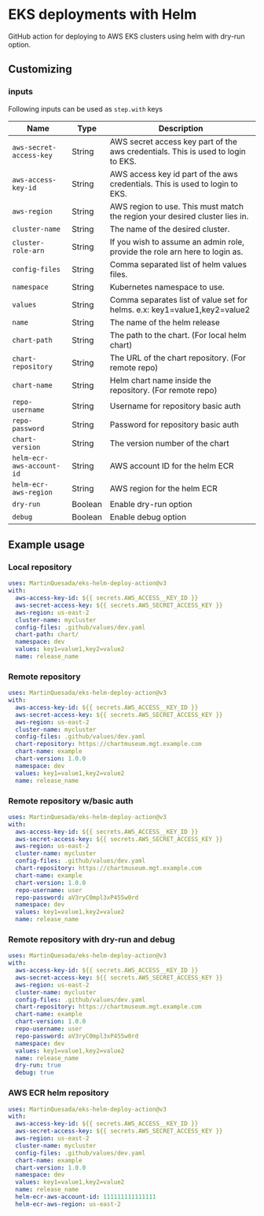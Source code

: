 # EKS deployments with Helm

GitHub action for deploying to AWS EKS clusters using helm with dry-run option.

## Customizing

### inputs

Following inputs can be used as `step.with` keys

| Name                      | Type    | Description                                                                      |
|---------------------------|-------- |----------------------------------------------------------------------------------|
| `aws-secret-access-key`   | String  | AWS secret access key part of the aws credentials. This is used to login to EKS. |
| `aws-access-key-id`       | String  | AWS access key id part of the aws credentials. This is used to login to EKS.     |
| `aws-region`              | String  | AWS region to use. This must match the region your desired cluster lies in.      |
| `cluster-name`            | String  | The name of the desired cluster.                                                 |
| `cluster-role-arn`        | String  | If you wish to assume an admin role, provide the role arn here to login as.      |
| `config-files`            | String  | Comma separated list of helm values files.                                       |
| `namespace`               | String  | Kubernetes namespace to use.                                                     |
| `values`                  | String  | Comma separates list of value set for helms. e.x: key1=value1,key2=value2        |
| `name`                    | String  | The name of the helm release                                                     |
| `chart-path`              | String  | The path to the chart. (For local helm chart)                                    |
| `chart-repository`        | String  | The URL of the chart repository. (For remote repo)                               |
| `chart-name`              | String  | Helm chart name inside the repository. (For remote repo)                         |
| `repo-username`           | String  | Username for repository basic auth                                               |
| `repo-password`           | String  | Password for repository basic auth                                               |
| `chart-version`           | String  | The version number of the chart                                                  |
| `helm-ecr-aws-account-id` | String  | AWS account ID for the helm ECR                                                  |
| `helm-ecr-aws-region`     | String  | AWS region for the helm ECR                                                      |
| `dry-run`                 | Boolean | Enable dry-run option                                                            |
| `debug`                   | Boolean | Enable debug option                                                              |

## Example usage
### Local repository

```yaml
uses: MartinQuesada/eks-helm-deploy-action@v3
with:
  aws-access-key-id: ${{ secrets.AWS_ACCESS__KEY_ID }}
  aws-secret-access-key: ${{ secrets.AWS_SECRET_ACCESS_KEY }}
  aws-region: us-east-2
  cluster-name: mycluster
  config-files: .github/values/dev.yaml
  chart-path: chart/
  namespace: dev
  values: key1=value1,key2=value2
  name: release_name
```

### Remote repository

```yaml
uses: MartinQuesada/eks-helm-deploy-action@v3
with:
  aws-access-key-id: ${{ secrets.AWS_ACCESS__KEY_ID }}
  aws-secret-access-key: ${{ secrets.AWS_SECRET_ACCESS_KEY }}
  aws-region: us-east-2
  cluster-name: mycluster
  config-files: .github/values/dev.yaml
  chart-repository: https://chartmuseum.mgt.example.com
  chart-name: example
  chart-version: 1.0.0
  namespace: dev
  values: key1=value1,key2=value2
  name: release_name
```

### Remote repository w/basic auth

```yaml
uses: MartinQuesada/eks-helm-deploy-action@v3
with:
  aws-access-key-id: ${{ secrets.AWS_ACCESS__KEY_ID }}
  aws-secret-access-key: ${{ secrets.AWS_SECRET_ACCESS_KEY }}
  aws-region: us-east-2
  cluster-name: mycluster
  config-files: .github/values/dev.yaml
  chart-repository: https://chartmuseum.mgt.example.com
  chart-name: example
  chart-version: 1.0.0
  repo-username: user
  repo-password: aV3ryC0mpl3xP455w0rd
  namespace: dev
  values: key1=value1,key2=value2
  name: release_name
```

### Remote repository with dry-run and debug

```yaml
uses: MartinQuesada/eks-helm-deploy-action@v3
with:
  aws-access-key-id: ${{ secrets.AWS_ACCESS__KEY_ID }}
  aws-secret-access-key: ${{ secrets.AWS_SECRET_ACCESS_KEY }}
  aws-region: us-east-2
  cluster-name: mycluster
  config-files: .github/values/dev.yaml
  chart-repository: https://chartmuseum.mgt.example.com
  chart-name: example
  chart-version: 1.0.0
  repo-username: user
  repo-password: aV3ryC0mpl3xP455w0rd
  namespace: dev
  values: key1=value1,key2=value2
  name: release_name
  dry-run: true
  debug: true
```

### AWS ECR helm repository

```yaml
uses: MartinQuesada/eks-helm-deploy-action@v3
with:
  aws-access-key-id: ${{ secrets.AWS_ACCESS__KEY_ID }}
  aws-secret-access-key: ${{ secrets.AWS_SECRET_ACCESS_KEY }}
  aws-region: us-east-2
  cluster-name: mycluster
  config-files: .github/values/dev.yaml
  chart-name: example
  chart-version: 1.0.0
  namespace: dev
  values: key1=value1,key2=value2
  name: release_name
  helm-ecr-aws-account-id: 111111111111111
  helm-ecr-aws-region: us-east-2
```